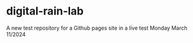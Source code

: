 # digital-rain-lab
A new test repository for a Github pages site in a live test Monday March 11/2024
